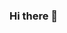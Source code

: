 ### Hi there 👋

<!--
**MathAbreu/MathAbreu** is a ✨ _special_ ✨ repository because its `README.md` (this file) appears on your GitHub profile.
🔭
🌱
⚡
 Sou um programador que atualmente está no 6ªPeriodo da faculdade, um programador que constantemente busca conhecimento e deseja se tornar um programador completo, na qual tenha parceiros de trabalho que confiem em mim e possam contar comigo diante de qualquer desafio. 
  No momento não estou trabalhando, pedi demissão de meu último trabalho para focar em minha vida profissional. Atualmente busco me aprimorar constantemente para estar à frente do mercado e poder concentrar nas tecnologias.
  Atualmente o meu foco está no bootcamp GoStack da RocketSeat, um curso que foca em você se aprimorar como profissional, aprendendo com maestria desenvolvimento Web com React, Typescript, NodeJS e dentre outras tecnologias.
  É complicado falar sobre a minha pessoa, diria que eu sou bastante ambicioso, se eu desejo algo, eu luto para conseguir um determinado objetivo. Outra característica minha é que sou bastante proativo, e mesmo sem ter conhecimento de uma possível ajuda, eu busco ajudar de alguma forma se for de emergência, caso contrário eu busco por tal conhecimento para conseguir ajudar.
  Atualmente eu busco me tornar um profissional completo, quero me formar e nunca parar de estudar, quero estar sempre atualizado quanto as tecnologias e conseguir ser um profissional de ponta para meu futuro emprego.
  Quer falar melhor comigo e saber um pouco mais de mim? 😄
  📫 -https://www.linkedin.com/in/matheus-barreto-9344a7160/   
  
  Obrigado por ler esse README !! 

